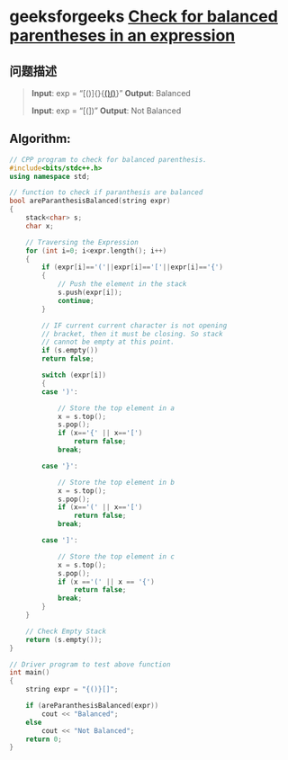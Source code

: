 # geeksforgeeks [Check for balanced parentheses in an expression](https://www.geeksforgeeks.org/check-for-balanced-parentheses-in-an-expression/)



## 问题描述

>**Input**: exp = “[()]{}{[()()]()}”
>**Output**: Balanced
>
>**Input**: exp = “[(])”
>**Output**: Not Balanced



## Algorithm: 

```c++
// CPP program to check for balanced parenthesis. 
#include<bits/stdc++.h> 
using namespace std; 

// function to check if paranthesis are balanced 
bool areParanthesisBalanced(string expr) 
{ 
	stack<char> s; 
	char x; 

	// Traversing the Expression 
	for (int i=0; i<expr.length(); i++) 
	{ 
		if (expr[i]=='('||expr[i]=='['||expr[i]=='{') 
		{ 
			// Push the element in the stack 
			s.push(expr[i]); 
			continue; 
		} 

		// IF current current character is not opening 
		// bracket, then it must be closing. So stack 
		// cannot be empty at this point. 
		if (s.empty()) 
		return false; 

		switch (expr[i]) 
		{ 
		case ')': 

			// Store the top element in a 
			x = s.top(); 
			s.pop(); 
			if (x=='{' || x=='[') 
				return false; 
			break; 

		case '}': 

			// Store the top element in b 
			x = s.top(); 
			s.pop(); 
			if (x=='(' || x=='[') 
				return false; 
			break; 

		case ']': 

			// Store the top element in c 
			x = s.top(); 
			s.pop(); 
			if (x =='(' || x == '{') 
				return false; 
			break; 
		} 
	} 

	// Check Empty Stack 
	return (s.empty()); 
} 

// Driver program to test above function 
int main() 
{ 
	string expr = "{()}[]"; 

	if (areParanthesisBalanced(expr)) 
		cout << "Balanced"; 
	else
		cout << "Not Balanced"; 
	return 0; 
} 

```

